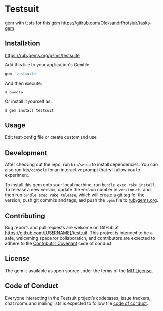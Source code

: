 # Testsuit

gem with tests for this gem  https://github.com/OleksandrProtsiuk/tasks-gem

## Installation

https://rubygems.org/gems/testsuite

Add this line to your application's Gemfile:

```ruby
gem 'testsuite'
```

And then execute:

    $ bundle

Or install it yourself as:

    $ gem install testsuit

## Usage

Edit test-config file or create custom and use

## Development

After checking out the repo, run `bin/setup` to install dependencies. You can also run `bin/console` for an interactive prompt that will allow you to experiment.

To install this gem onto your local machine, run `bundle exec rake install`. To release a new version, update the version number in `version.rb`, and then run `bundle exec rake release`, which will create a git tag for the version, push git commits and tags, and push the `.gem` file to [rubygems.org](https://rubygems.org).

## Contributing

Bug reports and pull requests are welcome on GitHub at https://github.com/[USERNAME]/testsuit. This project is intended to be a safe, welcoming space for collaboration, and contributors are expected to adhere to the [Contributor Covenant](http://contributor-covenant.org) code of conduct.

## License

The gem is available as open source under the terms of the [MIT License](https://opensource.org/licenses/MIT).

## Code of Conduct

Everyone interacting in the Testsuit project’s codebases, issue trackers, chat rooms and mailing lists is expected to follow the [code of conduct](https://github.com/[USERNAME]/testsuit/blob/master/CODE_OF_CONDUCT.md).
